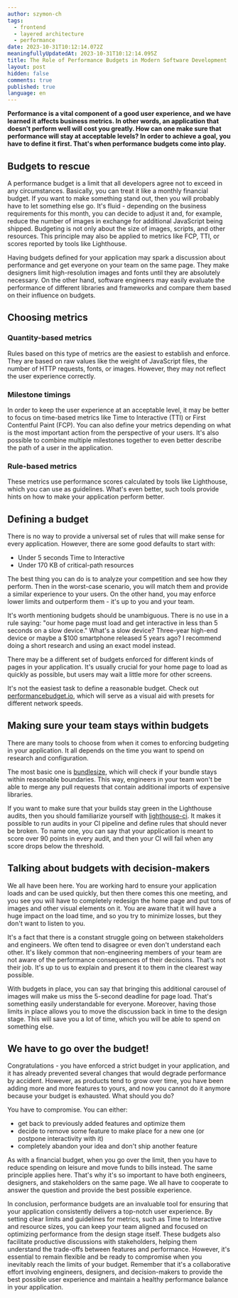 ```yaml
---
author: szymon-ch
tags:
  - frontend
  - layered architecture
  - performance
date: 2023-10-31T10:12:14.072Z
meaningfullyUpdatedAt: 2023-10-31T10:12:14.095Z
title: The Role of Performance Budgets in Modern Software Development
layout: post
hidden: false
comments: true
published: true
language: en
---
```

**Performance is a vital component of a good user experience, and we have learned it affects business metrics. In other words, an application that doesn't perform well will cost you greatly. How can one make sure that performance will stay at acceptable levels? In order to achieve a goal, you have to define it first. That's when performance budgets come into play.**

## Budgets to rescue

A performance budget is a limit that all developers agree not to exceed in any circumstances. Basically, you can treat it like a monthly financial budget. If you want to make something stand out, then you will probably have to let something else go. It's fluid - depending on the business requirements for this month, you can decide to adjust it and, for example, reduce the number of images in exchange for additional JavaScript being shipped. Budgeting is not only about the size of images, scripts, and other resources. This principle may also be applied to metrics like FCP, TTI, or scores reported by tools like Lighthouse.

Having budgets defined for your application may spark a discussion about performance and get everyone on your team on the same page. They make designers limit high-resolution images and fonts until they are absolutely necessary. On the other hand, software engineers may easily evaluate the performance of different libraries and frameworks and compare them based on their influence on budgets.

## Choosing metrics

### Quantity-based metrics

Rules based on this type of metrics are the easiest to establish and enforce. They are based on raw values like the weight of JavaScript files, the number of HTTP requests, fonts, or images. However, they may not reflect the user experience correctly.

### Milestone timings

In order to keep the user experience at an acceptable level, it may be better to focus on time-based metrics like Time to Interactive (TTI) or First Contentful Paint (FCP). You can also define your metrics depending on what is the most important action from the perspective of your users. It's also possible to combine multiple milestones together to even better describe the path of a user in the application.

### Rule-based metrics

These metrics use performance scores calculated by tools like Lighthouse, which you can use as guidelines. What's even better, such tools provide hints on how to make your application perform better.

## Defining a budget

There is no way to provide a universal set of rules that will make sense for every application. However, there are some good defaults to start with:

* Under 5 seconds Time to Interactive
* Under 170 KB of critical-path resources

The best thing you can do is to analyze your competition and see how they perform. Then in the worst-case scenario, you will match them and provide a similar experience to your users. On the other hand, you may enforce lower limits and outperform them - it's up to you and your team.

It's worth mentioning budgets should be unambiguous. There is no use in a rule saying: "our home page must load and get interactive in less than 5 seconds on a slow device." What's a slow device? Three-year high-end device or maybe a $100 smartphone released 5 years ago? I recommend doing a short research and using an exact model instead.

There may be a different set of budgets enforced for different kinds of pages in your application. It's usually crucial for your home page to load as quickly as possible, but users may wait a little more for other screens.

It's not the easiest task to define a reasonable budget. Check out [performancebudget.io](https://performancebudget.io/), which will serve as a visual aid with presets for different network speeds.

## Making sure your team stays within budgets

There are many tools to choose from when it comes to enforcing budgeting in your application. It all depends on the time you want to spend on research and configuration.

The most basic one is [bundlesize](https://github.com/siddharthkp/bundlesize), which will check if your bundle stays within reasonable boundaries. This way, engineers in your team won't be able to merge any pull requests that contain additional imports of expensive libraries.

If you want to make sure that your builds stay green in the Lighthouse audits, then you should familiarize yourself with [lighthouse-ci](https://github.com/GoogleChrome/lighthouse-ci). It makes it possible to run audits in your CI pipeline and define rules that should never be broken. To name one, you can say that your application is meant to score over 90 points in every audit, and then your CI will fail when any score drops below the threshold.

## Talking about budgets with decision-makers

We all have been here. You are working hard to ensure your application loads and can be used quickly, but then there comes this one meeting, and you see you will have to completely redesign the home page and put tons of images and other visual elements on it. You are aware that it will have a huge impact on the load time, and so you try to minimize losses, but they don't want to listen to you.

It's a fact that there is a constant struggle going on between stakeholders and engineers. We often tend to disagree or even don't understand each other. It's likely common that non-engineering members of your team are not aware of the performance consequences of their decisions. That's not their job. It's up to us to explain and present it to them in the clearest way possible.

With budgets in place, you can say that bringing this additional carousel of images will make us miss the 5-second deadline for page load. That's something easily understandable for everyone. Moreover, having those limits in place allows you to move the discussion back in time to the design stage. This will save you a lot of time, which you will be able to spend on something else.

## We have to go over the budget!

Congratulations - you have enforced a strict budget in your application, and it has already prevented several changes that would degrade performance by accident. However, as products tend to grow over time, you have been adding more and more features to yours, and now you cannot do it anymore because your budget is exhausted. What should you do?

You have to compromise. You can either:

* get back to previously added features and optimize them
* decide to remove some feature to make place for a new one (or postpone interactivity with it)
* completely abandon your idea and don't ship another feature

As with a financial budget, when you go over the limit, then you have to reduce spending on leisure and move funds to bills instead. The same principle applies here. That's why it's so important to have both engineers, designers, and stakeholders on the same page. We all have to cooperate to answer the question and provide the best possible experience.

In conclusion, performance budgets are an invaluable tool for ensuring that your application consistently delivers a top-notch user experience. By setting clear limits and guidelines for metrics, such as Time to Interactive and resource sizes, you can keep your team aligned and focused on optimizing performance from the design stage itself. These budgets also facilitate productive discussions with stakeholders, helping them understand the trade-offs between features and performance. However, it's essential to remain flexible and be ready to compromise when you inevitably reach the limits of your budget. Remember that it's a collaborative effort involving engineers, designers, and decision-makers to provide the best possible user experience and maintain a healthy performance balance in your application.